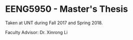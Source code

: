 # EENG5950 - Master's Thesis

Taken at UNT during Fall 2017 and Spring 2018.

Faculty Advisor: Dr. Xinrong Li

